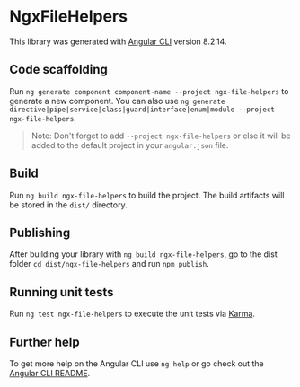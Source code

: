 # NgxFileHelpers

This library was generated with [Angular CLI](https://github.com/angular/angular-cli) version 8.2.14.

## Code scaffolding

Run `ng generate component component-name --project ngx-file-helpers` to generate a new component. You can also use `ng generate directive|pipe|service|class|guard|interface|enum|module --project ngx-file-helpers`.
> Note: Don't forget to add `--project ngx-file-helpers` or else it will be added to the default project in your `angular.json` file. 

## Build

Run `ng build ngx-file-helpers` to build the project. The build artifacts will be stored in the `dist/` directory.

## Publishing

After building your library with `ng build ngx-file-helpers`, go to the dist folder `cd dist/ngx-file-helpers` and run `npm publish`.

## Running unit tests

Run `ng test ngx-file-helpers` to execute the unit tests via [Karma](https://karma-runner.github.io).

## Further help

To get more help on the Angular CLI use `ng help` or go check out the [Angular CLI README](https://github.com/angular/angular-cli/blob/master/README.md).
